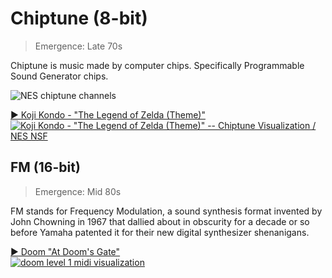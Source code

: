 # Chiptune (8-bit)

> Emergence: Late 70s

Chiptune is music made by computer chips. Specifically Programmable Sound Generator chips.

![NES chiptune channels](https://i.imgur.com/Cj70ti9.jpg)

[▶️ Koji Kondo - "The Legend of Zelda (Theme)"  
![Koji Kondo - "The Legend of Zelda (Theme)" -- Chiptune Visualization / NES NSF](https://img.youtube.com/vi/gKXGDuKrCfA/0.jpg)](https://youtu.be/gKXGDuKrCfA?t=15)

## FM (16-bit)

> Emergence: Mid 80s

FM stands for Frequency Modulation, a sound synthesis format invented by John Chowning in 1967 that dallied about in obscurity for a decade or so before Yamaha patented it for their new digital synthesizer shenanigans.

[▶️ Doom "At Doom's Gate"  
![doom level 1 midi visualization](https://img.youtube.com/vi/3ry1Y8NW2nc/0.jpg)](https://youtu.be/3ry1Y8NW2nc?t=17)
